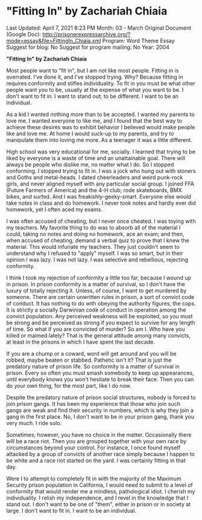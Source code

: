 # "Fitting In" by Zachariah Chiaia

Last Updated: April 7, 2021 8:23 PM
Month: 03 - March
Original Document (Google Doc): http://prisonerexpressarchive.org/?mode=essay&file=FittingIn_Chiaia.xml
Program: Word Theme Essay
Suggest for blog: No
Suggest for program mailing: No
Year: 2004

**"Fitting In" by Zachariah Chiaia**

Most people want to "fit in", but I am not like most people. Fitting in is overrated. I've done it, and I've stopped trying. Why? Because fitting in requires conformity and stifles individuality. To fit in you must be what other people want you to be, usually at the expense of what you want to be. I don't want to fit in. I want to stand out; to be different. I want to be an individual.

As a kid I wanted nothing more than to be accepted. I wanted my parents to love me. I wanted everyone to like me, and I found that the best way to achieve these desires was to exhibit behavior I believed would make people like and love me. At home I would suck-up to my parents, and try to manipulate them into loving me more. As a teenager it was a little different.

High school was very educational for me, socially. I learned that trying to be liked by everyone is a waste of time and an unattainable goal. There will always be people who dislike me, no matter what I do. So I stopped conforming. I stopped trying to fit in. I was a jock who hung out with stoners and Goths and metal-heads. I dated cheerleaders and weird punk-rock girls, and never aligned myself with any particular social group. I joined FFA (Future Farmers of America) and the 4-H club; rode skateboards, BMX bikes, and surfed. And I was freakishly-geeky-smart. Everyone else would take notes in class and do homework. I never took notes and hardly ever did homework, yet I often aced my exams.

I was often accused of cheating, but I never once cheated. I was toying with my teachers. My favorite thing to do was to absorb all of the material I could, taking no notes and doing no homework, ace an exam; and then, when accused of cheating, demand a verbal quiz to prove that I knew the material. This would infuriate my teachers. They just couldn't seem to understand why I refused to "apply" myself. I was so smart, but in their opinion I was lazy. I was not lazy. I was selective and rebellious, rejecting conformity.

I think I took my rejection of conformity a little too far, because I wound up in prison. In prison conformity is a matter of survival, so I don't have the luxury of totally rejecting it. Unless, of course, I want to get murdered by someone. There are certain unwritten rules in prison, a sort of convict code of conduct. It has nothing to do with obeying the authority figures, the cops. It is strictly a socially Darwinian code of conduct in operation among the convict population. Any perceived weakness will be exploited, so you must be strong and be perceived as strong if you expect to survive for any length of time. So what if you are convicted of murder? So am I. Who have you killed or maimed lately? That is the general attitude among many convicts, at least in the prisons in which I have spent the last decade.

If you are a chump or a coward, word will get around and you will be robbed, maybe beaten or stabbed. Pathetic isn't it? That is just the predatory nature of prison life. So conformity is a matter of survival in prison. Every so often you must smash somebody to keep up appearances, until everybody knows you won't hesitate to break their face. Then you can do your own thing, for the most part, like I do now.

Despite the predatory nature of prison social structures, nobody is forced to join prison gangs. It has been my experience that those who join such gangs are weak and find their security in numbers, which is why they join a gang in the first place. No, I don't want to be in your prison gang, thank you very much. I ride solo.

Sometimes; however, you have no choice in the matter. Occasionally there will be a race riot. Then you are grouped together with your own race by circumstances beyond your control. For instance, I once found myself attacked by a group of convicts of another race simply because I happen to be white and a race riot started on the yard. I was certainly fitting in that day.

Were I to attempt to completely fit in with the majority of the Maximum Security prison population in California, I would need to submit to a level of conformity that would render me a mindless, pathological idiot. I cherish my individuality. I relish my independence, and I revel in the knowledge that I stand out. I don't want to be one of "them", either in prison or in society at large. I don't want to fit in. I want to be an individual.